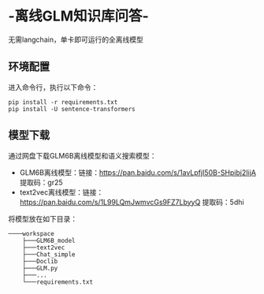# -离线GLM知识库问答-
无需langchain，单卡即可运行的全离线模型

## 环境配置
进入命令行，执行以下命令：
```Shell
pip install -r requirements.txt
pip install -U sentence-transformers
```

## 模型下载
通过网盘下载GLM6B离线模型和语义搜索模型：
* GLM6B离线模型：链接：https://pan.baidu.com/s/1avLpfjI50B-SHpibj2IijA 提取码：gr25 
* text2vec离线模型：链接：https://pan.baidu.com/s/1L99LQmJwmvcGs9FZ7LbyyQ 提取码：5dhi 

将模型放在如下目录：
```
────workspace
    ├───GLM6B_model
    ├───text2vec
    ├───Chat_simple
    ├───Doclib
    ├───GLM.py
    ├───...
    └───requirements.txt
```
